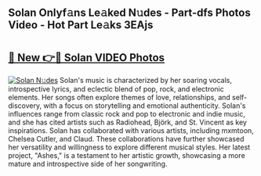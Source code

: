 ## Solan Onlyf𝚊ns Le𝚊ked N𝚞des - Part-dfs Photos Video - Hot Part Le𝚊ks 3EAjs

# <h2><a href="http://ab56504.deff.icu/?id=Solan">🔗 New 👉🔴 Solan VIDEO Photos</a></h2>

[![Solan N𝚞des](https://i.imgur.com/rIISA9y.gif)](http://ab56504.deff.icu/?id=Solan)
Solan's music is characterized by her soaring vocals, introspective lyrics, and eclectic blend of pop, rock, and electronic elements. Her songs often explore themes of love, relationships, and self-discovery, with a focus on storytelling and emotional authenticity. Solan's influences range from classic rock and pop to electronic and indie music, and she has cited artists such as Radiohead, Björk, and St. Vincent as key inspirations. Solan has collaborated with various artists, including mxmtoon, Chelsea Cutler, and Claud. These collaborations have further showcased her versatility and willingness to explore different musical styles. Her latest project, "Ashes," is a testament to her artistic growth, showcasing a more mature and introspective side of her songwriting.
